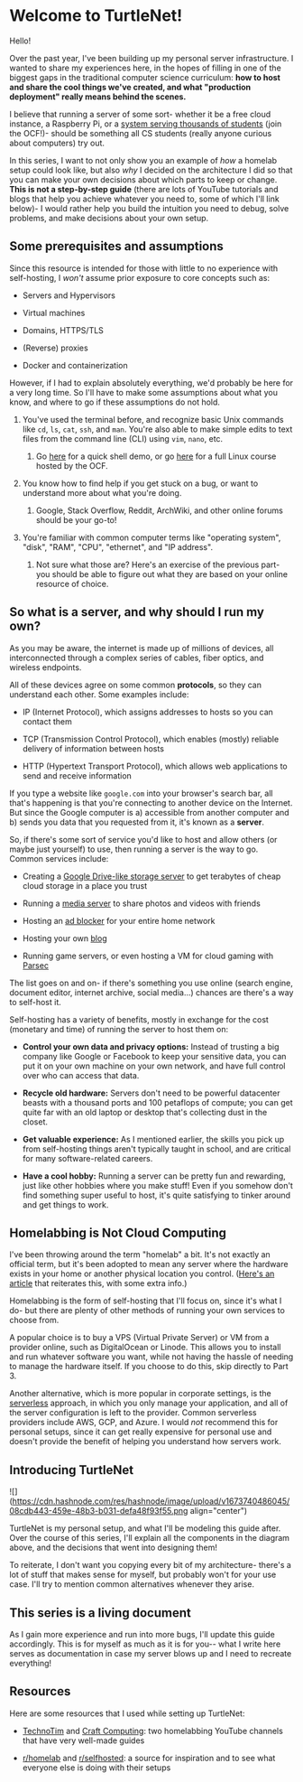 # Welcome to TurtleNet!

Hello!

Over the past year, I've been building up my personal server infrastructure. I wanted to share my experiences here, in the hopes of filling in one of the biggest gaps in the traditional computer science curriculum: **how to host and share the cool things we've created, and what "production deployment" really means behind the scenes.**

I believe that running a server of some sort- whether it be a free cloud instance, a Raspberry Pi, or a [system serving thousands of students](https://www.ocf.berkeley.edu/docs/staff/backend/servers/) (join the OCF!)- should be something all CS students (really anyone curious about computers) try out.

In this series, I want to not only show you an example of *how* a homelab setup could look like, but also *why* I decided on the architecture I did so that you can make your own decisions about which parts to keep or change. **This is not a step-by-step guide** (there are lots of YouTube tutorials and blogs that help you achieve whatever you need to, some of which I'll link below)- I would rather help you build the intuition you need to debug, solve problems, and make decisions about your own setup.

## Some prerequisites and assumptions

Since this resource is intended for those with little to no experience with self-hosting, I *won't* assume prior exposure to core concepts such as:

* Servers and Hypervisors
    
* Virtual machines
    
* Domains, HTTPS/TLS
    
* (Reverse) proxies
    
* Docker and containerization
    

However, if I had to explain absolutely everything, we'd probably be here for a very long time. So I'll have to make some assumptions about what you know, and where to go if these assumptions do not hold.

1. You've used the terminal before, and recognize basic Unix commands like `cd`, `ls`, `cat`, `ssh`, and `man`. You're also able to make simple edits to text files from the command line (CLI) using `vim`, `nano`, etc.
    
    1. Go [here](https://www.youtube.com/watch?v=TXNpIIlcHm4) for a quick shell demo, or go [here](https://decal.ocf.berkeley.edu/archives/2022-spring/) for a full Linux course hosted by the OCF.
        
2. You know how to find help if you get stuck on a bug, or want to understand more about what you're doing.
    
    1. Google, Stack Overflow, Reddit, ArchWiki, and other online forums should be your go-to!
        
3. You're familiar with common computer terms like "operating system", "disk", "RAM", "CPU", "ethernet", and "IP address".
    
    1. Not sure what those are? Here's an exercise of the previous part- you should be able to figure out what they are based on your online resource of choice.
        

## So what is a server, and why should I run my own?

As you may be aware, the internet is made up of millions of devices, all interconnected through a complex series of cables, fiber optics, and wireless endpoints.

All of these devices agree on some common **protocols**, so they can understand each other. Some examples include:

* IP (Internet Protocol), which assigns addresses to hosts so you can contact them
    
* TCP (Transmission Control Protocol), which enables (mostly) reliable delivery of information between hosts
    
* HTTP (Hypertext Transport Protocol), which allows web applications to send and receive information
    

If you type a website like `google.com` into your browser's search bar, all that's happening is that you're connecting to another device on the Internet. But since the Google computer is a) accessible from another computer and b) sends you data that you requested from it, it's known as a **server**.

So, if there's some sort of service you'd like to host and allow others (or maybe just yourself) to use, then running a server is the way to go. Common services include:

* Creating a [Google Drive-like storage server](https://nextcloud.com/) to get terabytes of cheap cloud storage in a place you trust
    
* Running a [media server](https://www.plex.tv/) to share photos and videos with friends
    
* Hosting an [ad blocker](https://www.google.com/search?client=firefox-b-1-d&q=pihole) for your entire home network
    
* Hosting your own [blog](https://ghost.org/)
    
* Running game servers, or even hosting a VM for cloud gaming with [Parsec](https://parsec.app/)
    

The list goes on and on- if there's something you use online (search engine, document editor, internet archive, social media...) chances are there's a way to self-host it.

Self-hosting has a variety of benefits, mostly in exchange for the cost (monetary and time) of running the server to host them on:

* **Control your own data and privacy options:** Instead of trusting a big company like Google or Facebook to keep your sensitive data, you can put it on your own machine on your own network, and have full control over who can access that data.
    
* **Recycle old hardware:** Servers don't need to be powerful datacenter beasts with a thousand ports and 100 petaflops of compute; you can get quite far with an old laptop or desktop that's collecting dust in the closet.
    
* **Get valuable experience:** As I mentioned earlier, the skills you pick up from self-hosting things aren't typically taught in school, and are critical for many software-related careers.
    
* **Have a cool hobby:** Running a server can be pretty fun and rewarding, just like other hobbies where you make stuff! Even if you somehow don't find something super useful to host, it's quite satisfying to tinker around and get things to work.
    

## Homelabbing is Not Cloud Computing

I've been throwing around the term "homelab" a bit. It's not exactly an official term, but it's been adopted to mean any server where the hardware exists in your home or another physical location you control. ([Here's an article](https://linuxhandbook.com/homelab/) that reiterates this, with some extra info.)

Homelabbing is the form of self-hosting that I'll focus on, since it's what I do- but there are plenty of other methods of running your own services to choose from.

A popular choice is to buy a VPS (Virtual Private Server) or VM from a provider online, such as DigitalOcean or Linode. This allows you to install and run whatever software you want, while not having the hassle of needing to manage the hardware itself. If you choose to do this, skip directly to Part 3.

Another alternative, which is more popular in corporate settings, is the [serverless](https://aws.amazon.com/serverless/) approach, in which you only manage your application, and all of the server configuration is left to the provider. Common serverless providers include AWS, GCP, and Azure. I would *not* recommend this for personal setups, since it can get really expensive for personal use and doesn't provide the benefit of helping you understand how servers work.

## Introducing TurtleNet

![](https://cdn.hashnode.com/res/hashnode/image/upload/v1673740486045/08cdb443-459e-48b3-b031-defa48f93f55.png align="center")

TurtleNet is my personal setup, and what I'll be modeling this guide after. Over the course of this series, I'll explain all the components in the diagram above, and the decisions that went into designing them!

To reiterate, I don't want you copying every bit of my architecture- there's a lot of stuff that makes sense for myself, but probably won't for your use case. I'll try to mention common alternatives whenever they arise.

## This series is a living document

As I gain more experience and run into more bugs, I'll update this guide accordingly. This is for myself as much as it is for you-- what I write here serves as documentation in case my server blows up and I need to recreate everything!

## Resources

Here are some resources that I used while setting up TurtleNet:

* [TechnoTim](https://www.youtube.com/@TechnoTim) and [Craft Computing](https://www.youtube.com/@CraftComputing): two homelabbing YouTube channels that have very well-made guides
    
* [r/homelab](https://www.reddit.com/r/homelab/) and [r/selfhosted](https://www.reddit.com/r/selfhosted): a source for inspiration and to see what everyone else is doing with their setups